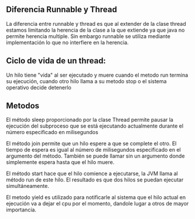 ## Diferencia Runnable y Thread
La diferencia entre runnable y thread es que
al extender de la clase thread 
estamos limitando la herencia de la clase a la 
que extiende ya que java no permite herencia 
multiple. Sin embargo runnable se utiliza mediante 
implementación lo que no interfiere en la herencia.

## Ciclo de vida de un thread:
Un hilo tiene "vida" al ser ejecutado y muere
cuando el metodo run termina su ejecución, cuando
otro hilo llama a su metodo stop o el sistema operativo
decide detenerlo  

## Metodos 

El método sleep proporcionado por la clase Thread 
permite pausar la ejecución del subproceso que 
se está ejecutando actualmente durante el número 
especificado en milisegundos

El método join permite que un hilo espere a 
que se complete el otro.
El tiempo de espera es igual al número de milisegundos 
especificado en el argumento del método.
También se puede llamar sin un argumento donde
simplemente espera hasta que el hilo muere. 

El método start hace que el hilo comience a ejecutarse, 
la JVM llama al método run de este hilo. El resultado 
es que dos hilos se puedan ejecutar simultáneamente.

El metodo yield es utilizado para notificarle al sistema
que el hilo actual en ejecución va a dejar el cpu
por el momento, dandole lugar a otros de mayor importancia. 

